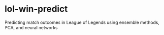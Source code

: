 # lol-win-predict
Predicting match outcomes in League of Legends using ensemble methods, PCA, and neural networks
